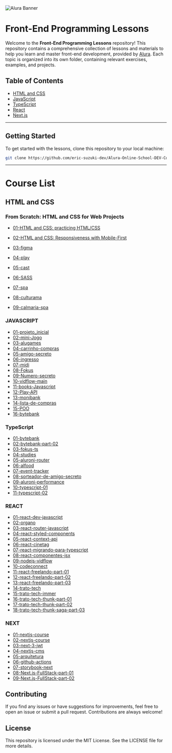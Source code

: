 <img src="assets/images/Alura.png" alt="Alura Banner">

# Front-End Programming Lessons

Welcome to the **Front-End Programming Lessons** repository! This repository contains a comprehensive collection of lessons and materials to help you learn and master front-end development, provided by [Alura](https://www.alura.com.br/). Each topic is organized into its own folder, containing relevant exercises, examples, and projects.

## Table of Contents

- [HTML and CSS](#html-and-css)
- [JavaScript](#javascript)
- [TypeScript](#typescript)
- [React](#react)
- [Next.js](#nextjs)

---

## Getting Started

To get started with the lessons, clone this repository to your local machine:

```bash
git clone https://github.com/eric-suzuki-dev/Alura-Online-School-DEV-Course-List.git
```
---

# Course List

## HTML and CSS

### From Scratch: HTML and CSS for Web Projects

- [01-HTML and CSS: practicing HTML/CSS](./html-and-css/01-dev-plus)
- [02-HTML and CSS: Responsiveness with Mobile-First](./html-and-css/02-books)
  
- [03-figma](./html-and-css/03-figma)
- [04-play](./html-and-css/04-play)
- [05-cast](./html-and-css/05-cast)
- [06-SASS](./html-and-css/06-sass)
- [07-spa](./html-and-css/07-spa)
- [08-culturama](./html-and-css/08-culturama)
- [09-calmaria-spa](./html-and-css/09-calmaria-spa)


### JAVASCRIPT
- [01-projeto_inicial](./JAVASCRIPT/01-projeto_inicial)
- [02-mini-Jogo](./JAVASCRIPT/02-mini-Jogo)
- [03-alugames](./JAVASCRIPT/03-alugames)
- [04-carrinho-compras](./JAVASCRIPT/04-carrinho-compras)
- [05-amigo-secreto](./JAVASCRIPT/05-amigo-secreto)
- [06-ingresso](./JAVASCRIPT/06-ingresso)
- [07-midi](./JAVASCRIPT/07-midi)
- [08-Fokus](./JAVASCRIPT/08-Fokus)
- [09-Numero-secreto](./JAVASCRIPT/09-Numero-secreto)
- [10-vidflow-main](./JAVASCRIPT/10-vidflow-main)
- [11-books-Javascript](./JAVASCRIPT/11-books-Javascript)
- [12-Play-API](./JAVASCRIPT/12-Play-API)
- [13-monibank](./JAVASCRIPT/13-monibank)
- [14-lista-de-compras](./JAVASCRIPT/14-lista-de-compras)
- [15-POO](./JAVASCRIPT/15-POO)
- [16-bytebank](./JAVASCRIPT/16-bytebank)


### TypeScript
- [01-bytebank](./TYPESCRIPT/01-bytebank)
- [02-bytebank-part-02](./TYPESCRIPT/02-bytebank-part-02)
- [03-fokus-ts](./TYPESCRIPT/03-fokus-ts)
- [04-studies](./TYPESCRIPT/04-studies)
- [05-aluroni-router](./TYPESCRIPT/05-aluroni-router)
- [06-alfood](./TYPESCRIPT/06-alfood)
- [07-event-tracker](./TYPESCRIPT/07-event-tracker)
- [08-sorteador-de-amigo-secreto](./TYPESCRIPT/08-sorteador-de-amigo-secreto)
- [09-aluroni-performance](./TYPESCRIPT/09-aluroni-performance)
- [10-typescript-01](./TYPESCRIPT/10-typescript-01)
- [11-typescript-02](./TYPESCRIPT/11-typescript-02)

  
### REACT
- [01-react-dev-javascript](https://github.com/usuario/01-react-dev-javascript)
- [02-organo](./REACT/02-organo)
- [03-react-router-javascript](./REACT/03-react-router-javascript)
- [04-react-styled-components](./REACT/04-react-styled-components)
- [05-react-context-api](./REACT/05-react-context-api)
- [06-react-cinetag](./REACT/06-react-cinetag)
- [07-react-migrando-para-typescript](./REACT/07-react-migrando-para-typescript)
- [08-react-componentes-jsx](./REACT/08-react-componentes-jsx)
- [09-nodejs-vidflow](./REACT/09-nodejs-vidflow)
- [10-codeconnect](./REACT/10-codeconnect)
- [11-react-freelando-part-01](./REACT/11-react-freelando-part-01)
- [12-react-freelando-part-02](./REACT/12-react-freelando-part-02)
- [13-react-freelando-part-03](./REACT/13-react-freelando-part-03)
- [14-trato-tech](./REACT/14-trato-tech)
- [15-trato-tech-immer](./REACT/15-trato-tech-immer)
- [16-trato-tech-thunk-part-01](./REACT/16-trato-tech-thunk-part-01)
- [17-trato-tech-thunk-part-02](./REACT/17-trato-tech-thunk-part-02)
- [18-trato-tech-thunk-saga-part-03](./REACT/18-trato-tech-thunk-saga-part-03)


### NEXT
- [01-nextjs-course](./NEXT/01-nextjs-course)
- [02-nextjs-course](./NEXT/02-nextjs-course)
- [03-next-3-jwt](./NEXT/03-next-3-jwt)
- [04-nextjs-cms](./NEXT/04-nextjs-cms)
- [05-arquitetura](./NEXT/05-arquitetura)
- [06-github-actions](./NEXT/06-github-actions)
- [07-storybook-next](./NEXT/07-storybook-next)
- [08-Next.js-FullStack-part-01](./NEXT/08-Next.js-FullStack-part-01)
- [09-Next.js-FullStack-part-02](./NEXT/09-Next.js-FullStack-part-02)

## Contributing
If you find any issues or have suggestions for improvements, feel free to open an issue or submit a pull request. Contributions are always welcome!

## License
This repository is licensed under the MIT License. See the LICENSE file for more details.
